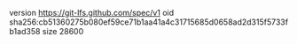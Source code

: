 version https://git-lfs.github.com/spec/v1
oid sha256:cb51360275b080ef59ce71b1aa41a4c31715685d0658ad2d315f5733fb1ad358
size 28600
